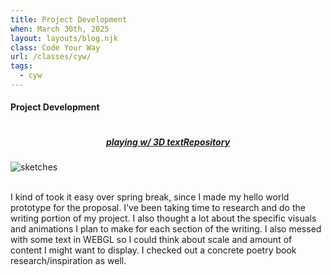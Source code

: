 ```yaml
---
title: Project Development
when: March 30th, 2025
layout: layouts/blog.njk
class: Code Your Way
url: /classes/cyw/
tags:
  - cyw
---
```


#### Project Development

<div style="display:flex;flex-direction: rows;flex-wrap: wrap;justify-content:center;">

##### <a target="_blank" href="https://editor.p5js.org/oliviaemlee/sketches/PCqTAKnLM">playing w/ 3D text</a>

##### <a target="_blank" href="https://github.com/olivia-em/inperspective">Repository</a>

</div>


<div class="img-div">
<img class="blog-img" alt="sketches" src="https://cdn.glitch.me/d7ac8ce9-d6b5-4915-b92c-e6f0bf0d0c29/IMG_6936%202.jpg?v=1743375424811">
</div>
 <br>

I kind of took it easy over spring break, since I made my hello world prototype for the proposal. I've been taking time to research and do the writing portion of my project.
I also thought a lot about the specific visuals and animations I plan to make for each section of the writing. I also messed with some text in WEBGL so I could think about scale and amount of content
I might want to display. I checked out a concrete poetry book research/inspiration as well.
